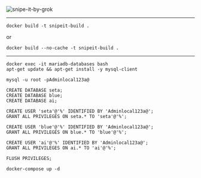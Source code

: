 ![snipe-it-by-grok](https://github.com/snipe/snipe-it/assets/197404/b515673b-c7c8-4d9a-80f5-9fa58829a602)

--------------
```
docker build -t snipeit-build .
```
or
```
docker build --no-cache -t snipeit-build .
```
--------------


```
docker exec -it mariadb-databases bash
apt-get update && apt-get install -y mysql-client
```

```
mysql -u root -pAdminlocal123a@
```

```
CREATE DATABASE seta;
CREATE DATABASE blue;
CREATE DATABASE ai;

CREATE USER 'seta'@'%' IDENTIFIED BY 'Adminlocal123a@';
GRANT ALL PRIVILEGES ON seta.* TO 'seta'@'%';

CREATE USER 'blue'@'%' IDENTIFIED BY 'Adminlocal123a@';
GRANT ALL PRIVILEGES ON blue.* TO 'blue'@'%';

CREATE USER 'ai'@'%' IDENTIFIED BY 'Adminlocal123a@';
GRANT ALL PRIVILEGES ON ai.* TO 'ai'@'%';

FLUSH PRIVILEGES;
```

```
docker-compose up -d
```




